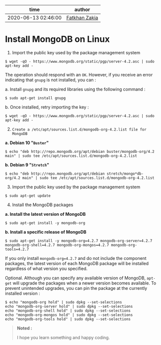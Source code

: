 time | author
-|-
2020-06-13 02:46:00 | [Fatkhan Zakia](https://github.com/FatkhanZakia)

# Install MongoDB on Linux


1. Import the public key used by the package management system
```
$ wget -qO - https://www.mongodb.org/static/pgp/server-4.2.asc | sudo apt-key add -
``` 
The operation should respond with an `OK`. However, if you receive an error indicating that `gnupg` is not installed, you can : 

a. Install `gnupg` and its required libraries using the following command :
```
$ sudo apt-get install gnupg
``` 
b. Once installed, retry importing the key :
```
$ wget -qO - https://www.mongodb.org/static/pgp/server-4.2.asc | sudo apt-key add -
``` 

2. `Create a /etc/apt/sources.list.d/mongodb-org-4.2.list file for MongoDB`
   
**a. Debian 10 "`Buster`"**
```
$ echo "deb http://repo.mongodb.org/apt/debian buster/mongodb-org/4.2 main" | sudo tee /etc/apt/sources.list.d/mongodb-org-4.2.list
``` 
**b. Debian 9 "`Stretch`"**
```
$ echo "deb http://repo.mongodb.org/apt/debian stretch/mongo*db-org/4.2 main" | sudo tee /etc/apt/sources.list.d/mongodb-org-4.2.list
``` 

3. Import the public key used by the package management system
```
$ sudo apt-get update
``` 

4. Install the MongoDB packages
   
**a. Install the latest version of MongoDB**
```
$ sudo apt-get install -y mongodb-org
``` 
**b. Install a specific release of MongoDB**
```
$ sudo apt-get install -y mongodb-org=4.2.7 mongodb-org-server=4.2.7 mongodb-org-shell=4.2.7 mongodb-org-mongos=4.2.7 mongodb-org-tools=4.2.7
``` 

If you only install `mongodb-org=4.2.7` and do not include the component packages, the latest version of each MongoDB package will be installed regardless of what version you specified.

Optional. Although you can specify any available version of MongoDB, `apt-get` will upgrade the packages when a newer version becomes available. To prevent unintended upgrades, you can pin the package at the currently installed version :
```
$ echo "mongodb-org hold" | sudo dpkg --set-selections
echo "mongodb-org-server hold" | sudo dpkg --set-selections
echo "mongodb-org-shell hold" | sudo dpkg --set-selections
echo "mongodb-org-mongos hold" | sudo dpkg --set-selections
echo "mongodb-org-tools hold" | sudo dpkg --set-selections
``` 

> **Noted :**
> 
> I hope you learn something and happy coding.

